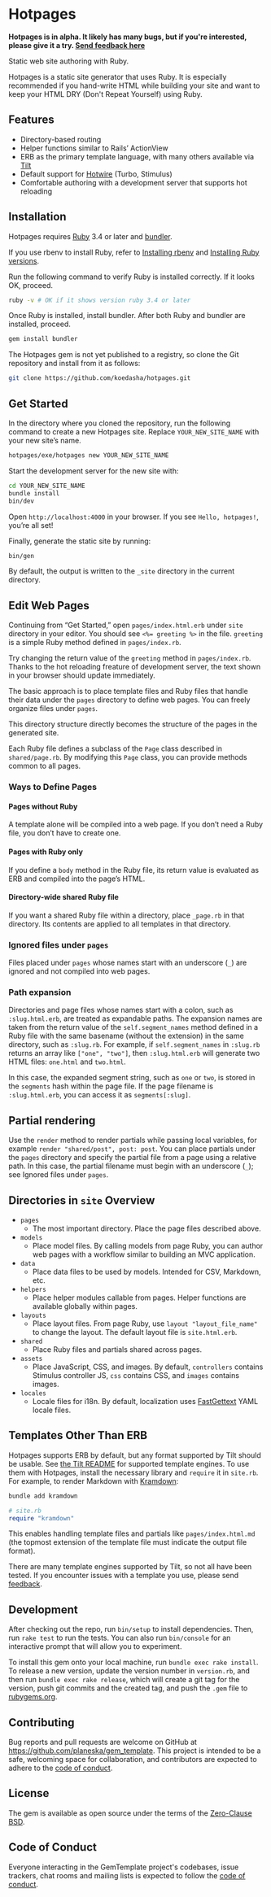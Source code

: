 # Hotpages

__Hotpages is in alpha. It likely has many bugs, but if you're interested, please give it a try. [Send feedback here](https://github.com/koedasha/hotpages/issues/new)__

Static web site authoring with Ruby.

Hotpages is a static site generator that uses Ruby. It is especially recommended if you hand-write HTML while building your site and want to keep your HTML DRY (Don't Repeat Yourself) using Ruby.

## Features

- Directory-based routing
- Helper functions similar to Rails’ ActionView
- ERB as the primary template language, with many others available via [Tilt](https://github.com/jeremyevans/tilt)
- Default support for [Hotwire](https://hotwired.dev) (Turbo, Stimulus)
- Comfortable authoring with a development server that supports hot reloading

## Installation

Hotpages requires [Ruby](https://www.ruby-lang.org/) 3.4 or later and [bundler](https://bundler.io).

If you use rbenv to install Ruby, refer to [Installing rbenv](https://github.com/rbenv/rbenv#installation) and [Installing Ruby versions](https://github.com/rbenv/rbenv#installing-ruby-versions).

Run the following command to verify Ruby is installed correctly. If it looks OK, proceed.

```bash
ruby -v # OK if it shows version ruby 3.4 or later
```

Once Ruby is installed, install bundler. After both Ruby and bundler are installed, proceed.

```bash
gem install bundler
```

The Hotpages gem is not yet published to a registry, so clone the Git repository and install from it as follows:

```bash
git clone https://github.com/koedasha/hotpages.git
```

## Get Started

In the directory where you cloned the repository, run the following command to create a new Hotpages site. Replace `YOUR_NEW_SITE_NAME` with your new site’s name.

```bash
hotpages/exe/hotpages new YOUR_NEW_SITE_NAME
```

Start the development server for the new site with:

```bash
cd YOUR_NEW_SITE_NAME
bundle install
bin/dev
```

Open `http://localhost:4000` in your browser. If you see `Hello, hotpages!`, you’re all set!

Finally, generate the static site by running:

```bash
bin/gen
```

By default, the output is written to the `_site` directory in the current directory.

## Edit Web Pages

Continuing from “Get Started,” open `pages/index.html.erb` under `site` directory in your editor. You should see `<%= greeting %>` in the file. `greeting` is a simple Ruby method defined in `pages/index.rb`.

Try changing the return value of the `greeting` method in `pages/index.rb`. Thanks to the hot reloading freature of development server, the text shown in your browser should update immediately.

The basic approach is to place template files and Ruby files that handle their data under the `pages` directory to define web pages. You can freely organize files under `pages`.

This directory structure directly becomes the structure of the pages in the generated site.

Each Ruby file defines a subclass of the `Page` class described in `shared/page.rb`. By modifying this `Page` class, you can provide methods common to all pages.

### Ways to Define Pages

#### Pages without Ruby

A template alone will be compiled into a web page. If you don’t need a Ruby file, you don’t have to create one.

#### Pages with Ruby only

If you define a `body` method in the Ruby file, its return value is evaluated as ERB and compiled into the page’s HTML.

#### Directory-wide shared Ruby file

If you want a shared Ruby file within a directory, place `_page.rb` in that directory. Its contents are applied to all templates in that directory.

### Ignored files under `pages`

Files placed under `pages` whose names start with an underscore (`_`) are ignored and not compiled into web pages.

### Path expansion

Directories and page files whose names start with a colon, such as `:slug.html.erb`, are treated as expandable paths. The expansion names are taken from the return value of the `self.segment_names` method defined in a Ruby file with the same basename (without the extension) in the same directory, such as `:slug.rb`. For example, if `self.segment_names` in `:slug.rb` returns an array like `["one", "two"]`, then `:slug.html.erb` will generate two HTML files: `one.html` and `two.html`.

In this case, the expanded segment string, such as `one` or `two`, is stored in the `segments` hash within the page file. If the page filename is `:slug.html.erb`, you can access it as `segments[:slug]`.

## Partial rendering

Use the `render` method to render partials while passing local variables, for example `render "shared/post", post: post`. You can place partials under the `pages` directory and specify the partial file from a page using a relative path. In this case, the partial filename must begin with an underscore (`_`); see Ignored files under `pages`.

## Directories in `site` Overview

- `pages`
  - The most important directory. Place the page files described above.
- `models`
  - Place model files. By calling models from page Ruby, you can author web pages with a workflow similar to building an MVC application.
- `data`
  - Place data files to be used by models. Intended for CSV, Markdown, etc.
- `helpers`
  - Place helper modules callable from pages. Helper functions are available globally within pages.
- `layouts`
  - Place layout files. From page Ruby, use `layout "layout_file_name"` to change the layout. The default layout file is `site.html.erb`.
- `shared`
  - Place Ruby files and partials shared across pages.
- `assets`
  - Place JavaScript, CSS, and images. By default, `controllers` contains Stimulus controller JS, `css` contains CSS, and `images` contains images.
- `locales`
  - Locale files for i18n. By default, localization uses [FastGettext](https://github.com/grosser/fast_gettext) YAML locale files.

## Templates Other Than ERB

Hotpages supports ERB by default, but any format supported by Tilt should be usable. See [the Tilt README](https://github.com/jeremyevans/tilt#tilt) for supported template engines. To use them with Hotpages, install the necessary library and `require` it in `site.rb`. For example, to render Markdown with [Kramdown](https://kramdown.gettalong.org):

```bash
bundle add kramdown
```

```ruby
# site.rb
require "kramdown"
```

This enables handling template files and partials like `pages/index.html.md` (the topmost extension of the template file must indicate the output file format).

There are many template engines supported by Tilt, so not all have been tested. If you encounter issues with a template you use, please send [feedback](https://github.com/koedasha/hotpages/issues/new).

## Development

After checking out the repo, run `bin/setup` to install dependencies. Then, run `rake test` to run the tests. You can also run `bin/console` for an interactive prompt that will allow you to experiment.

To install this gem onto your local machine, run `bundle exec rake install`. To release a new version, update the version number in `version.rb`, and then run `bundle exec rake release`, which will create a git tag for the version, push git commits and the created tag, and push the `.gem` file to [rubygems.org](https://rubygems.org).

## Contributing

Bug reports and pull requests are welcome on GitHub at https://github.com/planeska/gem_template. This project is intended to be a safe, welcoming space for collaboration, and contributors are expected to adhere to the [code of conduct](https://github.com/planeska/gem_template/blob/main/CODE_OF_CONDUCT.md).

## License

The gem is available as open source under the terms of the [Zero-Clause BSD](https://opensource.org/license/0bsd).

## Code of Conduct

Everyone interacting in the GemTemplate project's codebases, issue trackers, chat rooms and mailing lists is expected to follow the [code of conduct](https://github.com/planeska/gem_template/blob/main/CODE_OF_CONDUCT.md).
